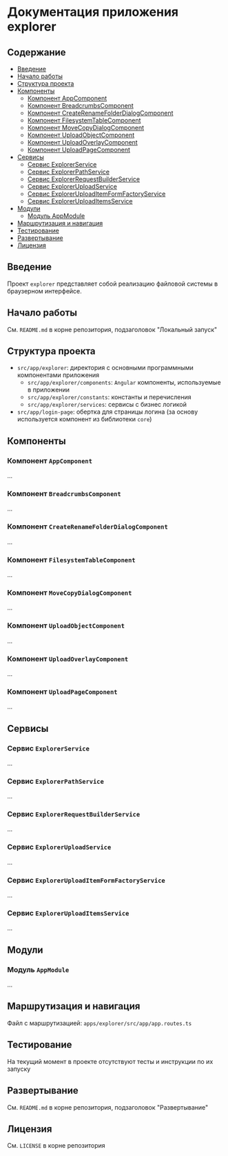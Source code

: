 # Документация приложения explorer

## Содержание
- [Введение](#введение)
- [Начало работы](#начало-работы)
- [Структура проекта](#структура-проекта)
- [Компоненты](#компоненты)
  - [Компонент AppComponent](#компонент-appcomponent)
  - [Компонент BreadcrumbsComponent](#компонент-breadcrumbscomponent)
  - [Компонент CreateRenameFolderDialogComponent](#компонент-createrenamefolderdialogcomponent)
  - [Компонент FilesystemTableComponent](#компонент-filesystemtablecomponent)
  - [Компонент MoveCopyDialogComponent](#компонент-movecopydialogcomponent)
  - [Компонент UploadObjectComponent](#компонент-uploadobjectcomponent)
  - [Компонент UploadOverlayComponent](#компонент-uploadoverlaycomponent)
  - [Компонент UploadPageComponent](#компонент-uploadpagecomponent)
- [Сервисы](#сервисы)
  - [Сервис ExplorerService](#сервис-explorerservice)
  - [Сервис ExplorerPathService](#сервис-explorerpathservice)
  - [Сервис ExplorerRequestBuilderService](#сервис-explorerrequestbuilderservice)
  - [Сервис ExplorerUploadService](#сервис-exploreruploadservice)
  - [Сервис ExplorerUploadItemFormFactoryService](#сервис-exploreruploaditemformfactoryservice)
  - [Сервис ExplorerUploadItemsService](#сервис-exploreruploaditemsservice)
- [Модули](#модули)
  - [Модуль AppModule](#модуль-appmodule)
- [Маршрутизация и навигация](#маршрутизация-и-навигация)
- [Тестирование](#тестирование)
- [Развертывание](#развертывание)
- [Лицензия](#лицензия)

## Введение

Проект `explorer` представляет собой реализацию файловой системы в браузерном интерфейсе.

## Начало работы

См. `README.md` в корне репозитория, подзаголовок "Локальный запуск"

## Структура проекта

- `src/app/explorer`: директория с основными программными компонентами приложения
  - `src/app/explorer/components`: `Angular` компоненты, используемые в приложении
  - `src/app/explorer/constants`: константы и перечисления
  - `src/app/explorer/services`: сервисы с бизнес логикой
- `src/app/login-page`: обертка для страницы логина (за основу используется компонент из библиотеки `core`)

## Компоненты

### Компонент `AppComponent`

...

### Компонент `BreadcrumbsComponent`

...

### Компонент `CreateRenameFolderDialogComponent`

...

### Компонент `FilesystemTableComponent`

...

### Компонент `MoveCopyDialogComponent`

...

### Компонент `UploadObjectComponent`

...

### Компонент `UploadOverlayComponent`

...

### Компонент `UploadPageComponent`

...

## Сервисы

### Сервис `ExplorerService`

...  

### Сервис `ExplorerPathService`

...

### Сервис `ExplorerRequestBuilderService`

...

### Сервис `ExplorerUploadService`

...

### Сервис `ExplorerUploadItemFormFactoryService`

...

### Сервис `ExplorerUploadItemsService`

...

## Модули

### Модуль `AppModule`

...
 
## Маршрутизация и навигация

Файл с маршрутизацией: `apps/explorer/src/app/app.routes.ts`

## Тестирование

На текущий момент в проекте отсутствуют тесты и инструкции по их запуску

## Развертывание

См. `README.md` в корне репозитория, подзаголовок "Развертывание"

## Лицензия

См. `LICENSE` в корне репозитория
